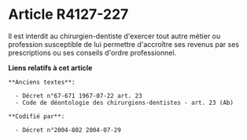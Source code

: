 # Article R4127-227

Il est interdit au chirurgien-dentiste d'exercer tout autre métier ou profession susceptible de lui permettre d'accroître ses
revenus par ses prescriptions ou ses conseils d'ordre professionnel.

**Liens relatifs à cet article**

	**Anciens textes**:

	  - Décret n°67-671 1967-07-22 art. 23
	  - Code de déontologie des chirurgiens-dentistes - art. 23 (Ab)

	**Codifié par**:

	  - Décret n°2004-802 2004-07-29
